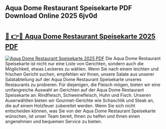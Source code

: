 ## Aqua Dome Restaurant Speisekarte PDF Download Online 2025 6jv0d

# <h2><a href="http://gc61wri.nevu.top/?p=Aqua+Dome+Restaurant+Speisekarte">🔗 👉🔴 Aqua Dome Restaurant Speisekarte 2025 PDF</a></h2>

[![Aqua Dome Restaurant Speisekarte 2025 PDF](https://i.imgur.com/dBaPXMq.png)](http://gc61wri.nevu.top/?p=Aqua+Dome+Restaurant+Speisekarte)
Die Aqua Dome Restaurant Speisekarte ist nicht nur eine Liste von Gerichten, sondern auch die Möglichkeit, etwas Leckeres zu wählen. Wenn Sie nach einem leichten und frischen Gericht suchen, empfehlen wir Ihnen, unsere Salate aus unserer Salatabteilung auf der Aqua Dome Restaurant Speisekarte unseres Restaurants zu probieren. Für diejenigen, die Fleisch mögen, bieten wir eine umfangreiche Auswahl an Gerichten auf der Aqua Dome Restaurant Speisekarte an: Rindfleisch, Schweinefleisch, Huhn und Fisch. Unseren Auserwählten bieten wir Gourmet-Gerichte wie Schaschlik und Steak an, die auf einem Holzfeuer zubereitet werden. Wenn Sie sich nicht entscheiden können, was Sie von der Aqua Dome Restaurant Speisekarte wünschen, ist unser Team bereit, Ihnen zu helfen und Ihnen einen angenehmen und bequemen Service zu bieten.

